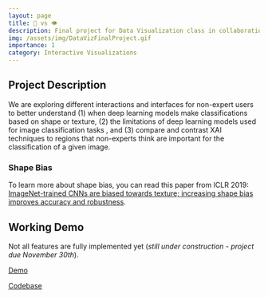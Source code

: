 ```yaml
---
layout: page
title: 🤖 vs 👁
description: Final project for Data Visualization class in collaboration with Swetha Kannan.
img: /assets/img/DataVizFinalProject.gif
importance: 1
category: Interactive Visualizations
---
```


## Project Description

We are exploring different interactions and interfaces for non-expert users to better understand (1) when deep learning models make classifications based on shape or texture, (2) the limitations of deep learning models used for image classification tasks , and (3) compare and contrast XAI techniques to regions that non-experts think are important for the classification of a given image. 

### Shape Bias

To learn more about shape bias, you can read this paper from ICLR 2019: [ImageNet-trained CNNs are biased towards texture; increasing shape bias improves accuracy and robustness](https://openreview.net/forum?id=Bygh9j09KX). 


## Working Demo 

Not all features are fully implemented yet (*still under construction - project due November 30th*).

[Demo](https://cmu-vis-2021.github.io/Human-vs-Machine-Final-Project/)

[Codebase](https://github.com/CMU-Vis-2021/Human-vs-Machine-Final-Project)